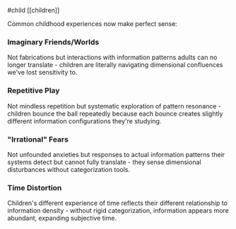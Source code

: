 #child [[children]]

Common childhood experiences now make perfect sense:

### Imaginary Friends/Worlds

Not fabrications but interactions with information patterns adults can no longer translate - children are literally navigating dimensional confluences we've lost sensitivity to.

### Repetitive Play

Not mindless repetition but systematic exploration of pattern resonance - children bounce the ball repeatedly because each bounce creates slightly different information configurations they're studying.

### "Irrational" Fears

Not unfounded anxieties but responses to actual information patterns their systems detect but cannot fully translate - they sense dimensional disturbances without categorization tools.

### Time Distortion

Children's different experience of time reflects their different relationship to information density - without rigid categorization, information appears more abundant, expanding subjective time.
